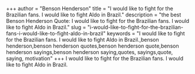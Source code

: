 +++
author = "Benson Henderson"
title = "I would like to fight for the Brazilian fans. I would like to fight Aldo in Brazil."
description = "the best Benson Henderson Quote: I would like to fight for the Brazilian fans. I would like to fight Aldo in Brazil."
slug = "i-would-like-to-fight-for-the-brazilian-fans-i-would-like-to-fight-aldo-in-brazil"
keywords = "I would like to fight for the Brazilian fans. I would like to fight Aldo in Brazil.,benson henderson,benson henderson quotes,benson henderson quote,benson henderson sayings,benson henderson saying,quotes, sayings,quote, saying, motivation"
+++
I would like to fight for the Brazilian fans. I would like to fight Aldo in Brazil.
